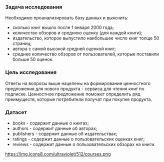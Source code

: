### Задача исследования

Необходимо проанализировать базу данных и выяснить:

* сколько книг вышло после 1 января 2000 года;
* количество обзоров и среднюю оценку (для каждой книги);
* издательство, которое выпустило наибольшее число книг толще 50 страниц;
* автора с самой высокой средней оценкой книг;
* среднее количество обзоров от пользователей, которые поставили больше 50 оценок.

### Цель исследования

Ответы на вопросы выше нацелены на формирование ценностного предложения для нового продукта - сервиса для чтения книг по подписке. Ценностное предложение поможет определить ряд преимуществ, которые потребители получат при покупке продукта.

### Датасет

* books - содержит данные о книгах;
* authors - содержит данные об авторах;
* publishers - содержит данные об издательствах;
* ratings - содержит данные о пользовательских оценках книг;
* reviews - содержит данные о пользовательских обзорах на книги.

https://img.icons8.com/ultraviolet/512/courses.png
